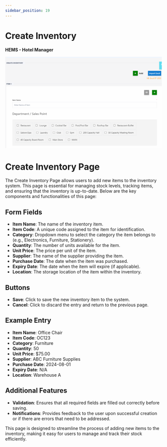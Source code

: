 ```yaml
---
sidebar_position: 19
---
```


# Create Inventory

**HEMS - Hotel Manager**

![HEMS Registration](../../static/img/createinventory.png "HEMS Registration")

# Create Inventory Page

The Create Inventory Page allows users to add new items to the inventory system. This page is essential for managing stock levels, tracking items, and ensuring that the inventory is up-to-date. Below are the key components and functionalities of this page:

## Form Fields
- **Item Name**: The name of the inventory item.
- **Item Code**: A unique code assigned to the item for identification.
- **Category**: Dropdown menu to select the category the item belongs to (e.g., Electronics, Furniture, Stationery).
- **Quantity**: The number of units available for the item.
- **Unit Price**: The price per unit of the item.
- **Supplier**: The name of the supplier providing the item.
- **Purchase Date**: The date when the item was purchased.
- **Expiry Date**: The date when the item will expire (if applicable).
- **Location**: The storage location of the item within the inventory.

## Buttons
- **Save**: Click to save the new inventory item to the system.
- **Cancel**: Click to discard the entry and return to the previous page.

## Example Entry
- **Item Name**: Office Chair
- **Item Code**: OC123
- **Category**: Furniture
- **Quantity**: 50
- **Unit Price**: $75.00
- **Supplier**: ABC Furniture Supplies
- **Purchase Date**: 2024-08-01
- **Expiry Date**: N/A
- **Location**: Warehouse A

## Additional Features
- **Validation**: Ensures that all required fields are filled out correctly before saving.
- **Notifications**: Provides feedback to the user upon successful creation or if there are errors that need to be addressed.

This page is designed to streamline the process of adding new items to the inventory, making it easy for users to manage and track their stock efficiently.
